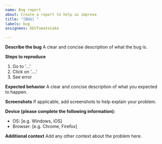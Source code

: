 ```yaml
---
name: Bug report
about: Create a report to help us improve
title: "[BUG] "
labels: bug
assignees: DEVTomatoCake

---
```


**Describe the bug**
A clear and concise description of what the bug is.

**Steps to reproduce**
1. Go to '...'
2. Click on '....'
3. See error

**Expected behavior**
A clear and concise description of what you expected to happen.

**Screenshots**
If applicable, add screenshots to help explain your problem.

**Device (please complete the following information):**
 - OS: [e.g. Windows, iOS]
 - Browser: [e.g. Chrome, Firefox]

**Additional context**
Add any other context about the problem here.
